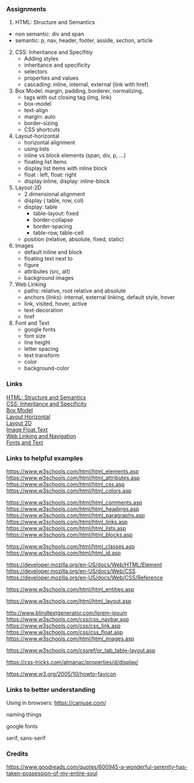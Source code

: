 ### Assignments

1. HTML: Structure and Semantics 
  - non semantic: div and span
  - semantic: p, nav, header, footer, asside, section, article 
2. CSS: Inheritance and Specifitiy
   - Adding styles 
   - inheritance and specificity
   - selectors
   - properties and values
   - cascading: inline, internal, external (link with href)  
3. Box Model:  margin, padding, borderer, normalizing, 
   - tags with out closing tag (img, link) 
   - box-model
   - text-align
   - margin: auto
   - border-sizing
   - CSS shortcuts
4. Layout-horizontal
   - horizontal alignment
   - using lists
   - inline vs block elements (span, div, p, ...)
   - floating list items
   - display list items with inline block
   - float : left, float: right
   - display:inline, display: inline-block
5. Layout-2D
   - 2 dimensional alignment
   - display ( table, row, col) 
   - display: table
     - table-layout: fixed
     - border-collapse
     - border-spacing
     - table-row, table-cell
   - position (relative, absolute, fixed, static)
6. Images
   - default inline and block
   - floating text next to
   - figure
   - attributes (src, alt) 
   - background images
7. Web Linking
   - paths: relative, root relative and absolute
   - anchors (links): internal, external linking, default style, hover
   - link, visited, hover, active
   - text-decoration
   - href
8. Font and Text
    - google fonts
    - font size
    - line height
    - letter spacing
    - text transform
    - color
    - background-color

### Links
    
[HTML: Structure and Semantics](https://rpeltz.bitbucket.io/assignments/week-1/1-html-structure-semantics/index.html)  
[CSS: Inheritance and Specificity](https://rpeltz.bitbucket.io/assignments/week-1/2-css-inheritance-specificity/index.html)  
[Box Model](https://rpeltz.bitbucket.io/assignments/week-1/3-box-model/index.html)  
[Layout Horizontal](https://rpeltz.bitbucket.io/assignments/week-1/4-layout-horizontal/index.html)  
[Layout 2D](https://rpeltz.bitbucket.io/assignments/week-1/5-layout-2d/index.html)  
[Image Float Text](https://rpeltz.bitbucket.io/assignments/week-1/5-images-float-text/index.html)  
[Web Linking and Navigation](https://rpeltz.bitbucket.io/assignments/week-1/7-web-linking-navigation/index.html)  
[Fonts and Text](https://rpeltz.bitbucket.io/assignments/week-1/8-font-text/index.html)  
    



### Links to helpful examples

 https://www.w3schools.com/html/html_elements.asp 
 https://www.w3schools.com/html/html_attributes.asp 
 https://www.w3schools.com/html/html_css.asp 
 https://www.w3schools.com/html/html_colors.asp 

 https://www.w3schools.com/html/html_comments.asp 
 https://www.w3schools.com/html/html_headings.asp 
 https://www.w3schools.com/html/html_paragraphs.asp 
 https://www.w3schools.com/html/html_links.asp 
 https://www.w3schools.com/html/html_lists.asp 
 https://www.w3schools.com/html/html_blocks.asp 

 https://www.w3schools.com/html/html_classes.asp 
 https://www.w3schools.com/html/html_id.asp 

 https://developer.mozilla.org/en-US/docs/Web/HTML/Element 
 https://developer.mozilla.org/en-US/docs/Web/CSS 
 https://developer.mozilla.org/en-US/docs/Web/CSS/Reference 

 https://www.w3schools.com/html/html_entities.asp 

 https://www.w3schools.com/html/html_layout.asp 

 http://www.blindtextgenerator.com/lorem-ipsum 
 https://www.w3schools.com/css/css_navbar.asp 
 https://www.w3schools.com/css/css_link.asp 
 https://www.w3schools.com/css/css_float.asp 
 https://www.w3schools.com/html/html_images.asp 

https://www.w3schools.com/cssref/pr_tab_table-layout.asp

 https://css-tricks.com/almanac/properties/d/display/ 

 https://www.w3.org/2005/10/howto-favicon 

### Links to better understanding

Using in browsers: https://caniuse.com/

naming things

google fonts

serif, sans-serif





### Credits

 https://www.goodreads.com/quotes/600945-a-wonderful-serenity-has-taken-possession-of-my-entire-soul 


